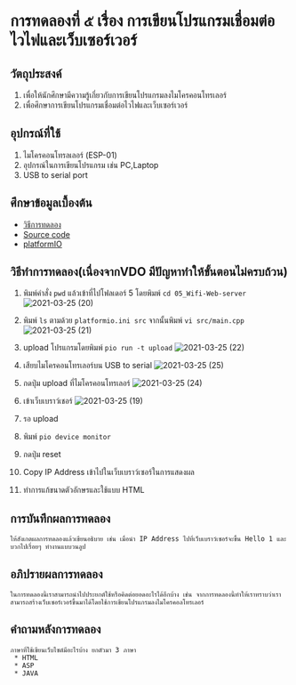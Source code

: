 # การทดลองที่ ๕ เรื่อง การเขียนโปรแกรมเชื่อมต่อไวไฟและเว็บเซอร์เวอร์

## วัตถุประสงค์
1. เพื่อให้นักศึกษามีความรู้เกี่ยวกับการเขียนโปรแกรมลงไมโครคอนโทรเลอร์
2. เพื่อศึกษาการเขียนโปรแกรมเชื่อมต่อไวไฟและเว็บเซอร์เวอร์

## อุปกรณ์ที่ใช้
1. ไมโครคอนโทรลเลอร์ (ESP-01)
2. อุปกรณ์ในการเขียนโปรแกรม เช่น PC,Laptop
3. USB to serial port

## ศึกษาข้อมูลเบื้องต้น
* [วิธีการทดลอง](https://github.com/choompol-boonmee/lab63b)
* [Source code](https://github.com/choompol-boonmee/lab63b/tree/master/examples)
* [platformIO](https://platformio.org/)

## วิธีทำการทดลอง(เนื่องจากVDO มีปัญหาทำให้ขั้นตอนไม่ครบถ้วน)
1. พิมพ์คำสั่ง `pwd` แล้วเข้าที่ไปโฟลเดอร์ 5 โดยพิมพ์ `cd 05_Wifi-Web-server`
![2021-03-25 (20)](https://user-images.githubusercontent.com/78695932/112368767-0356a280-8d0e-11eb-99dc-604fb79eeda0.png)

2. พิมพ์ `ls` ตามด้วย `platformio.ini src` จากนั้นพิมพ์ `vi src/main.cpp`
![2021-03-25 (21)](https://user-images.githubusercontent.com/78695932/112368782-0782c000-8d0e-11eb-927c-7d2c5690cf3d.png)

3. upload โปรแกรมโดยพิมพ์ `pio run -t upload`
![2021-03-25 (22)](https://user-images.githubusercontent.com/78695932/112368798-0baedd80-8d0e-11eb-92b7-360832eecb0a.png)

4. เสียบไมโครคอนโทรเลอร์บน USB to serial
![2021-03-25 (25)](https://user-images.githubusercontent.com/78695932/112368926-2ed98d00-8d0e-11eb-914c-afbd283e56bb.png)

5. กดปุ่ม upload ที่ไมโครคอนโทรเลอร์
![2021-03-25 (24)](https://user-images.githubusercontent.com/78695932/112368824-14071880-8d0e-11eb-85ae-ac6bb3f3bd0d.png)

6. เข้าเว็บเบราว์เชอร์
![2021-03-25 (19)](https://user-images.githubusercontent.com/78695932/112368850-1b2e2680-8d0e-11eb-8e5b-1de401bc6203.png)

7. รอ upload

8. พิมพ์ `pio device monitor` 

9. กดปุ่ม reset

10. Copy IP Address เข้าไปในเว็บเบราว์เซอร์ในการแสดงผล

11. ทำการแก้ขนาดตัวอักษรและใช้แบบ  HTML

## การบันทึกผลการทดลอง
    ให้สังเกตผลการทดลองแล้วเขียนอธิบาย เช่น เมื่อนำ IP Address ไปที่เว็บเบราว์เซอร์จะขึ้น Hello 1 และบวกไปเรื่อยๆ ทำงานแบบวนลูป

## อภิปรายผลการทดลอง
    ในการทดลองนี้เราสามารถนำไปประยกต์ใช้หรือคิดต่อยอดอะไรได้อีกบ้าง เช่น จากการทดลองนี้ทำให้เราทราบว่าเราสามารถสร้างเว็บเซอร์เวอร์ขึ้นมาได้โดยใช้การเขียนโปรแกรมลงไมโครคอลโทรเลอร์
## คำถามหลังการทดลอง
    ภาษาที่ใช้เขียนเว็บไซต์มีอะไรบ้าง ยกตัวมา 3 ภาษา
     * HTML
     * ASP
     * JAVA

